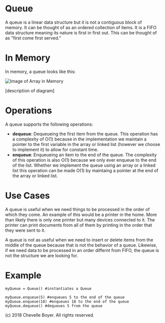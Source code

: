 # Queue

A queue is a linear data structure but it is not a contiguous block of memory. It can be thought of as an ordered collection of items. It is a FIFO data structure meaning its nature is first in first out. This can be thought of as "first come first served."

# In Memory

In memory, a queue looks like this:

![Image of Array in Memory](images/array_memory.png)

\[description of diagram\]

# Operations

A queue supports the following operations:

* **dequeue**: Dequeueing the first item from the queue. This operation has a complexity of O(1) because in the implementation we maintain a pointer to the first variable in the array or linked list (however we choose to implement it) to allow for constant time.
* **enqueue**: Enqueueing an item to the end of the queue. The complexity of this operation is also O(1) because we only ever enqueue to the end of the list. Whether we implement the queue using an array or a linked list this operation can be made O(1) by maintaing a pointer at the end of the array or linked list.
# Use Cases

A queue is useful when we need things to be processed in the order of which they come. An example of this would be a printer in the home. More than likely there is only one printer but many devices connected to it. The printer can print documents from all of them by printing in the order that they were sent to it.

A queue is not as useful when we need to insert or delete items from the middle of the queue because that is not the behavior of a queue. Likewise, if we need data to be processed in an order differnt from FIFO, the queue is not the structure we are looking for.

# Example

```
myQueue = Queue() #instantiates a Queue

myQueue.enqueue(5) #enqueues 5 to the end of the queue
myQueue.enqueue(18) #enqueues 18 to the end of the queue
myQueue.dequeue() #dequeues 5 from the queue
```

(c) 2018 Chevelle Boyer. All rights reserved.